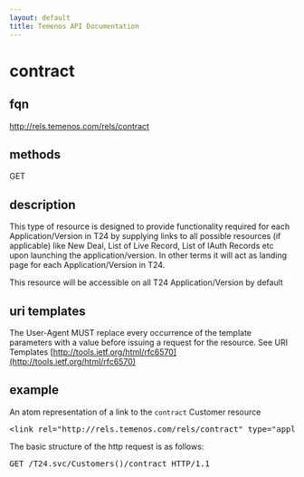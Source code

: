 ```yaml
---
layout: default
title: Temenos API Documentation
---
```


# contract

## fqn
http://rels.temenos.com/rels/contract

## methods
GET

## description
This type of resource is designed to provide functionality required for each Application/Version in T24 by supplying links to all possible resources (if applicable) like New Deal, List of Live Record, List of IAuth Records etc upon launching the application/version. In other terms it will act as landing page for each Application/Version in T24.

This resource will be accessible on all T24 Application/Version by default


## uri templates
The User-Agent MUST replace every occurrence of the template parameters with a value before issuing a request for the resource.  See URI Templates [http://tools.ietf.org/html/rfc6570](http://tools.ietf.org/html/rfc6570)

## example
An atom representation of a link to the `contract` Customer resource
<pre>
&lt;link rel="http://rels.temenos.com/rels/contract" type="application/atom+xml;type=entry" title="Customer Contract" href="Customers()/contract"/&gt;
</pre>

The basic structure of the http request is as follows:
<pre>
GET /T24.svc/Customers()/contract HTTP/1.1
</pre>